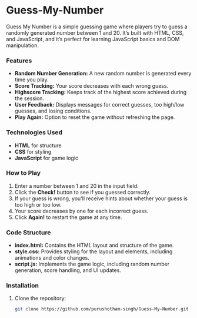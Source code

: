 # Guess-My-Number

Guess My Number is a simple guessing game where players try to guess a randomly generated number between 1 and 20. It’s built with HTML, CSS, and JavaScript, and it’s perfect for learning JavaScript basics and DOM manipulation.

### Features
- **Random Number Generation:** A new random number is generated every time you play.
- **Score Tracking:** Your score decreases with each wrong guess.
- **Highscore Tracking:** Keeps track of the highest score achieved during the session.
- **User Feedback:** Displays messages for correct guesses, too high/low guesses, and losing conditions.
- **Play Again:** Option to reset the game without refreshing the page.

### Technologies Used
- **HTML** for structure
- **CSS** for styling
- **JavaScript** for game logic

### How to Play
1. Enter a number between 1 and 20 in the input field.
2. Click the **Check!** button to see if you guessed correctly.
3. If your guess is wrong, you'll receive hints about whether your guess is too high or too low.
4. Your score decreases by one for each incorrect guess.
5. Click **Again!** to restart the game at any time.

### Code Structure
- **index.html:** Contains the HTML layout and structure of the game.
- **style.css:** Provides styling for the layout and elements, including animations and color changes.
- **script.js:** Implements the game logic, including random number generation, score handling, and UI updates.

### Installation
1. Clone the repository:
   ```bash
   git clone https://github.com/purushotham-singh/Guess-My-Number.git

